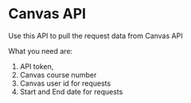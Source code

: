 # Canvas API


Use this API to pull the request data from Canvas API

What you need are: 
1. API token, 
2. Canvas course number
3. Canvas user id for requests
4. Start and End date for requests
